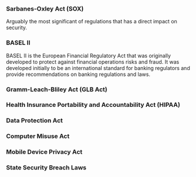 ### Sarbanes-Oxley Act (SOX)
Arguably the most significant of regulations that has a direct impact on security.

### BASEL II
BASEL II is the European Financial Regulatory Act that was originally developed to protect against financial operations risks and fraud. 
It was developed initially to be an international standard for banking regulators and provide recommendations on banking regulations and laws.

### Gramm-Leach-Bliley Act (GLB Act)
### Health Insurance Portability and Accountability Act (HIPAA)
### Data Protection Act
### Computer Misuse Act
### Mobile Device Privacy Act
### State Security Breach Laws

<!--stackedit_data:
eyJoaXN0b3J5IjpbLTE5MjM3NDg4NjQsMTg0OTc2MTA1NV19
-->